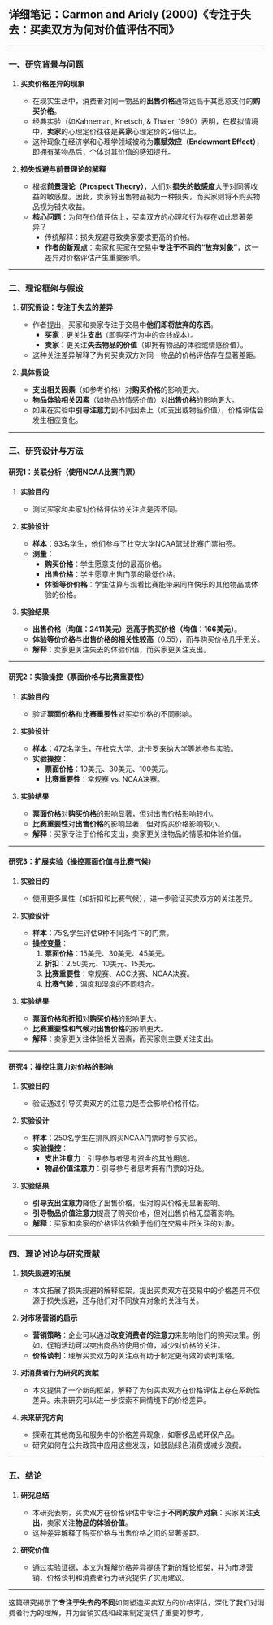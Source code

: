 ## **详细笔记：Carmon and Ariely (2000)《专注于失去：买卖双方为何对价值评估不同》**

---

### 一、研究背景与问题  

1. **买卖价格差异的现象**  
   - 在现实生活中，消费者对同一物品的**出售价格**通常远高于其愿意支付的**购买价格**。  
   - 经典实验（如Kahneman, Knetsch, & Thaler, 1990）表明，在模拟情境中，**卖家**的心理定价往往是**买家**心理定价的2倍以上。  
   - 这种现象在经济学和心理学领域被称为**禀赋效应（Endowment Effect）**，即拥有某物品后，个体对其价值的感知提升。  

2. **损失规避与前景理论的解释**  
   - 根据**前景理论（Prospect Theory）**，人们对**损失的敏感度**大于对同等收益的敏感度。因此，卖家将出售物品视为一种损失，而买家则将不购买物品视为错失收益。  
   - **核心问题**：为何在价值评估上，买卖双方的心理和行为存在如此显著差异？  
     - 传统解释：损失规避导致卖家要求更高的价格。  
     - **作者的新观点**：卖家和买家在交易中**专注于不同的“放弃对象”**，这一差异对价格评估产生重要影响。  

---

### 二、理论框架与假设  

1. **研究假设：专注于失去的差异**  
   - 作者提出，买家和卖家专注于交易中**他们即将放弃的东西**。  
     - **买家**：更关注**支出**（即购买行为中的金钱成本）。  
     - **卖家**：更关注**失去物品的价值**（即拥有物品的体验或情感价值）。  
   - 这种关注差异解释了为何买卖双方对同一物品的价格评估存在显著差距。

2. **具体假设**  
   - **支出相关因素**（如参考价格）对**购买价格**的影响更大。  
   - **物品体验相关因素**（如物品的情感价值）对**出售价格**的影响更大。  
   - 如果在实验中**引导注意力**到不同因素上（如支出或物品价值），价格评估会发生相应变化。

---

### 三、研究设计与方法  

#### **研究1：关联分析（使用NCAA比赛门票）**  

1. **实验目的**  
   - 测试买家和卖家对价格评估的关注点是否不同。

2. **实验设计**  
   - **样本**：93名学生，他们参与了杜克大学NCAA篮球比赛门票抽签。  
   - **测量**：  
     - **购买价格**：学生愿意支付的最高价格。  
     - **出售价格**：学生愿意出售门票的最低价格。  
     - **体验等价价格**：学生估算与观看比赛能带来同样快乐的其他物品或体验的价格。  

3. **实验结果**  
   - **出售价格（均值：2411美元）远高于购买价格（均值：166美元）**。  
   - **体验等价价格**与**出售价格的相关性较高**（0.55），而与购买价格几乎无关。  
   - **解释**：卖家更关注失去的体验价值，而买家更关注支出。

---

#### **研究2：实验操控（票面价格与比赛重要性）**  

1. **实验目的**  
   - 验证**票面价格**和**比赛重要性**对买卖价格的不同影响。  

2. **实验设计**  
   - **样本**：472名学生，在杜克大学、北卡罗来纳大学等地参与实验。  
   - **实验操控**：  
     - **票面价格**：10美元、30美元、100美元。  
     - **比赛重要性**：常规赛 vs. NCAA决赛。  

3. **实验结果**  
   - **票面价格**对**购买价格**的影响显著，但对出售价格影响较小。  
   - **比赛重要性**对**出售价格**的影响显著，但对购买价格影响较小。  
   - **解释**：买家专注于价格和支出，卖家更关注物品的情感和体验价值。

---

#### **研究3：扩展实验（操控票面价值与比赛气候）**  

1. **实验目的**  
   - 使用更多属性（如折扣和比赛气候），进一步验证买卖双方的关注差异。

2. **实验设计**  
   - **样本**：75名学生评估9种不同条件下的门票。  
   - **操控变量**：  
     1. **票面价格**：15美元、30美元、45美元。  
     2. **折扣**：2.50美元、10美元、15美元。  
     3. **比赛重要性**：常规赛、ACC决赛、NCAA决赛。  
     4. **比赛气候**：温度和湿度的不同组合。  

3. **实验结果**  
   - **票面价格和折扣**对**购买价格**的影响更大。  
   - **比赛重要性和气候**对**出售价格**的影响更大。  
   - **解释**：卖家更关注体验相关因素，而买家则主要关注支出。

---

#### **研究4：操控注意力对价格的影响**  

1. **实验目的**  
   - 验证通过引导买卖双方的注意力是否会影响价格评估。  

2. **实验设计**  
   - **样本**：250名学生在排队购买NCAA门票时参与实验。  
   - **实验操控**：  
     - **支出注意力**：引导参与者思考资金的其他用途。  
     - **物品价值注意力**：引导参与者思考拥有门票的好处。  

3. **实验结果**  
   - **引导支出注意力**降低了出售价格，但对购买价格无显著影响。  
   - **引导物品价值注意力**提高了购买价格，但对出售价格无显著影响。  
   - **解释**：买家和卖家的价格评估依赖于他们在交易中所关注的对象。

---

### 四、理论讨论与研究贡献  

1. **损失规避的拓展**  
   - 本文拓展了损失规避的解释框架，提出买卖双方在交易中的价格差异不仅源于损失规避，还与他们对不同放弃对象的关注有关。

2. **对市场营销的启示**  
   - **营销策略**：企业可以通过**改变消费者的注意力**来影响他们的购买决策。例如，促销活动可以突出商品的使用价值，减少对价格的关注。  
   - **价格谈判**：理解买卖双方的关注点有助于制定更有效的谈判策略。

3. **对消费者行为研究的贡献**  
   - 本文提供了一个新的框架，解释了为何买卖双方在价格评估上存在系统性差异。未来研究可以进一步探索不同情境下的价格差异。

4. **未来研究方向**  
   - 探索在其他商品和服务中的价格差异现象，如奢侈品或环保产品。  
   - 研究如何在公共政策中应用这些发现，如鼓励绿色消费或减少浪费。

---

### 五、结论  

1. **研究总结**  
   - 本研究表明，买卖双方在价格评估中专注于**不同的放弃对象**：买家关注**支出**，卖家关注**物品的体验价值**。  
   - 这种差异解释了购买价格与出售价格之间的显著差距。

2. **研究价值**  
   - 通过实验证据，本文为理解价格差异提供了新的理论框架，并为市场营销、价格谈判和消费者行为研究提供了实用建议。

---

这篇研究揭示了**专注于失去的不同**如何塑造买卖双方的价格评估，深化了我们对消费者行为的理解，并为营销实践和政策制定提供了重要的参考。